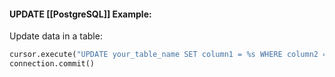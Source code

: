 #### UPDATE [[PostgreSQL]] Example:

Update data in a table:

```python
cursor.execute("UPDATE your_table_name SET column1 = %s WHERE column2 = %s;", (new_value, condition))
connection.commit()
```